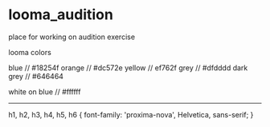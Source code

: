 # looma_audition
place for working on audition exercise


looma colors

blue // #18254f
orange // #dc572e
yellow // ef762f
grey // #dfdddd
dark grey // #646464

white on blue // #ffffff


-------
h1, h2, h3, h4, h5, h6 {
    font-family: 'proxima-nova', Helvetica, sans-serif;
}

